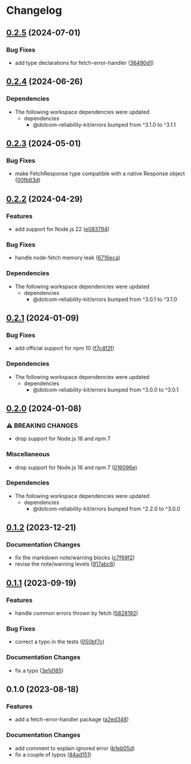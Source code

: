 # Changelog

## [0.2.5](https://github.com/Financial-Times/dotcom-reliability-kit/compare/fetch-error-handler-v0.2.4...fetch-error-handler-v0.2.5) (2024-07-01)


### Bug Fixes

* add type declarations for fetch-error-handler ([36490d1](https://github.com/Financial-Times/dotcom-reliability-kit/commit/36490d10c820abdd8017422b8f47c3a045e43170))

## [0.2.4](https://github.com/Financial-Times/dotcom-reliability-kit/compare/fetch-error-handler-v0.2.3...fetch-error-handler-v0.2.4) (2024-06-26)


### Dependencies

* The following workspace dependencies were updated
  * dependencies
    * @dotcom-reliability-kit/errors bumped from ^3.1.0 to ^3.1.1

## [0.2.3](https://github.com/Financial-Times/dotcom-reliability-kit/compare/fetch-error-handler-v0.2.2...fetch-error-handler-v0.2.3) (2024-05-01)


### Bug Fixes

* make FetchResponse type compatible with a native Response object ([00fb83d](https://github.com/Financial-Times/dotcom-reliability-kit/commit/00fb83d477a864a26dc59c698e5d2471181ea1eb))

## [0.2.2](https://github.com/Financial-Times/dotcom-reliability-kit/compare/fetch-error-handler-v0.2.1...fetch-error-handler-v0.2.2) (2024-04-29)


### Features

* add support for Node.js 22 ([e083794](https://github.com/Financial-Times/dotcom-reliability-kit/commit/e083794c2b4901a055de9fce483bcbab03b8e522))


### Bug Fixes

* handle node-fetch memory leak ([6716eca](https://github.com/Financial-Times/dotcom-reliability-kit/commit/6716eca8b4fe0a49431d5bdc77bdf0ed2f7742ce))


### Dependencies

* The following workspace dependencies were updated
  * dependencies
    * @dotcom-reliability-kit/errors bumped from ^3.0.1 to ^3.1.0

## [0.2.1](https://github.com/Financial-Times/dotcom-reliability-kit/compare/fetch-error-handler-v0.2.0...fetch-error-handler-v0.2.1) (2024-01-09)


### Bug Fixes

* add official support for npm 10 ([f7c4f2f](https://github.com/Financial-Times/dotcom-reliability-kit/commit/f7c4f2f4c9358389be7bbcbd3609081eec2246b5))


### Dependencies

* The following workspace dependencies were updated
  * dependencies
    * @dotcom-reliability-kit/errors bumped from ^3.0.0 to ^3.0.1

## [0.2.0](https://github.com/Financial-Times/dotcom-reliability-kit/compare/fetch-error-handler-v0.1.2...fetch-error-handler-v0.2.0) (2024-01-08)


### ⚠ BREAKING CHANGES

* drop support for Node.js 16 and npm 7

### Miscellaneous

* drop support for Node.js 16 and npm 7 ([016096e](https://github.com/Financial-Times/dotcom-reliability-kit/commit/016096eab022fa426159ec649a4e32c24eedd568))


### Dependencies

* The following workspace dependencies were updated
  * dependencies
    * @dotcom-reliability-kit/errors bumped from ^2.2.0 to ^3.0.0

## [0.1.2](https://github.com/Financial-Times/dotcom-reliability-kit/compare/fetch-error-handler-v0.1.1...fetch-error-handler-v0.1.2) (2023-12-21)


### Documentation Changes

* fix the markdown note/warning blocks ([c7f69f2](https://github.com/Financial-Times/dotcom-reliability-kit/commit/c7f69f20a8b000f4a40c4cd25be23fcee2ecd85d))
* revise the note/warning levels ([917abc6](https://github.com/Financial-Times/dotcom-reliability-kit/commit/917abc60a0891f3a9110bafca96fe924a5b76a80))

## [0.1.1](https://github.com/Financial-Times/dotcom-reliability-kit/compare/fetch-error-handler-v0.1.0...fetch-error-handler-v0.1.1) (2023-09-19)


### Features

* handle common errors thrown by fetch ([5828192](https://github.com/Financial-Times/dotcom-reliability-kit/commit/58281920f0651cf69d4d8b742625a3224bdc8d5c))


### Bug Fixes

* correct a typo in the tests ([050bf7c](https://github.com/Financial-Times/dotcom-reliability-kit/commit/050bf7c3c7403bc50371fd321fa89296237a33e0))


### Documentation Changes

* fix a typo ([3e1d185](https://github.com/Financial-Times/dotcom-reliability-kit/commit/3e1d185df652fc757454fad5d24e4a4772a8ef4e))

## 0.1.0 (2023-08-18)


### Features

* add a fetch-error-handler package ([a2ed348](https://github.com/Financial-Times/dotcom-reliability-kit/commit/a2ed3489cbc5363e84d16b7c5b33554f837788fa))


### Documentation Changes

* add comment to explain ignored error ([b1eb05d](https://github.com/Financial-Times/dotcom-reliability-kit/commit/b1eb05d8ca1b70932ce0deef919f80d0ebc1ee2d))
* fix a couple of typos ([84ad151](https://github.com/Financial-Times/dotcom-reliability-kit/commit/84ad151a95542c5085a2c16006ecc425b500784d))

